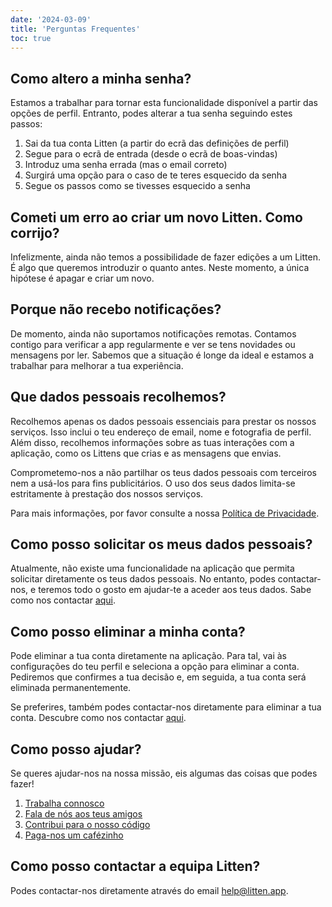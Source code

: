 ```yaml
---
date: '2024-03-09'
title: 'Perguntas Frequentes'
toc: true
---
```


## Como altero a minha senha?

Estamos a trabalhar para tornar esta funcionalidade disponível a partir das
opções de perfil. Entranto, podes alterar a tua senha seguindo estes passos:

1. Sai da tua conta Litten (a partir do ecrã das definições de perfil)
1. Segue para o ecrã de entrada (desde o ecrã de boas-vindas)
1. Introduz uma senha errada (mas o email correto)
1. Surgirá uma opção para o caso de te teres esquecido da senha
1. Segue os passos como se tivesses esquecido a senha

## Cometi um erro ao criar um novo Litten. Como corrijo?

Infelizmente, ainda não temos a possibilidade de fazer edições a um Litten. É
algo que queremos introduzir o quanto antes. Neste momento, a única hipótese é
apagar e criar um novo.

## Porque não recebo notificações?

De momento, ainda não suportamos notificações remotas. Contamos contigo para
verificar a app regularmente e ver se tens novidades ou mensagens por ler.
Sabemos que a situação é longe da ideal e estamos a trabalhar para melhorar a
tua experiência.

## Que dados pessoais recolhemos?

Recolhemos apenas os dados pessoais essenciais para prestar os nossos serviços.
Isso inclui o teu endereço de email, nome e fotografia de perfil. Além disso,
recolhemos informações sobre as tuas interações com a aplicação, como os Littens
que crias e as mensagens que envias.

Comprometemo-nos a não partilhar os teus dados pessoais com terceiros nem a
usá-los para fins publicitários. O uso dos seus dados limita-se estritamente à
prestação dos nossos serviços.

Para mais informações, por favor consulte a nossa
[Política de Privacidade][privacy].

## Como posso solicitar os meus dados pessoais?

Atualmente, não existe uma funcionalidade na aplicação que permita solicitar
diretamente os teus dados pessoais. No entanto, podes contactar-nos, e teremos
todo o gosto em ajudar-te a aceder aos teus dados. Sabe como nos contactar
[aqui](#how-can-i-contact-the-litten-team).

## Como posso eliminar a minha conta?

Pode eliminar a tua conta diretamente na aplicação. Para tal, vai às
configurações do teu perfil e seleciona a opção para eliminar a conta. Pediremos
que confirmes a tua decisão e, em seguida, a tua conta será eliminada
permanentemente.

Se preferires, também podes contactar-nos diretamente para eliminar a tua conta.
Descubre como nos contactar [aqui](#how-can-i-contact-the-litten-team).

## Como posso ajudar?

Se queres ajudar-nos na nossa missão, eis algumas das coisas que podes fazer!

1. [Trabalha connosco][work]
1. [Fala de nós aos teus amigos][share]
1. [Contribui para o nosso código][code]
1. [Paga-nos um cafézinho][coffee]

## Como posso contactar a equipa Litten?

Podes contactar-nos diretamente através do email [help@litten.app][helpmail].

<!-- References -->

[code]: https://github.com/joaocarmo/litten-app
[coffee]: https://ko-fi.com/littenapp
[helpmail]: mailto:help@litten.app
[share]: #share
[privacy]: /privacy-policy
[work]: /join-us
